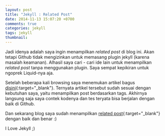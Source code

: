 ```yaml
---
layout: post
title: "Jekyll : Related Post"
date: 2014-11-13 15:07:20 +0700
comments: true
categories: jekyll
tags: jekyll
thumbnail:
---
```

Jadi idenya adalah saya ingin menampilkan *related post* di blog ini. Akan tetapi Github tidak mengizinkan untuk memasang plugin jekyll (karena masalah keamanan). Alhasil saya cari - cari ide lain untuk menampilkan *related post* tanpa menggunakan plugin. Saya sempat kepikiran untuk ngoprek Liquid-nya aja. 

Setelah beberapa kali browsing saya menemukan artikel bagus [disini][artikel]{:target="_blank"}. Ternyata artikel tersebut sudah sesuai dengan kebutuhan saya, yaitu menampilkan post berdasarkan tags. Akhirnya langsung saja saya contek kodenya dan tes teryata bisa berjalan dengan baik di Github. 

Dan sekarang blog saya sudah menampilkan [related post][post]{:target="_blank"} dengan baik dan benar :)

I Love Jekyll ;)

[post]: http://yunanhelmy.github.io/articles/2014/11/07/naruto-epilogue-700/
[artikel]: http://zhangwenli.com/blog/2014/07/15/jekyll-related-posts-without-plugin/
